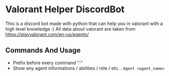 # Valorant Helper DiscordBot
This is a discord bot made with python that can help you in valorant with a high level knowledge :)
All data about valorant are taken from https://playvalorant.com/en-us/agents/
## Commands And Usage
- Prefix before every command ":"
- Show any agent informations / abilities / role / etc... ``` Agent <agent_name> ```
